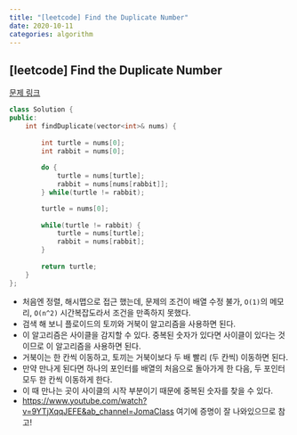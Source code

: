 ```yaml
---
title: "[leetcode] Find the Duplicate Number"
date: 2020-10-11
categories: algorithm
---
```

## [leetcode] Find the Duplicate Number
[문제 링크](https://leetcode.com/problems/find-the-duplicate-number/)

```c++
class Solution {
public:
    int findDuplicate(vector<int>& nums) {
        
        int turtle = nums[0];
        int rabbit = nums[0];
        
        do {
            turtle = nums[turtle];
            rabbit = nums[nums[rabbit]];
        } while(turtle != rabbit);

        turtle = nums[0];
        
        while(turtle != rabbit) {
            turtle = nums[turtle];
            rabbit = nums[rabbit];
        }
        
        return turtle;   
    }
};
```
- 처음엔 정렬, 해시맵으로 접근 했는데, 문제의 조건이 배열 수정 불가, `O(1)`의 메모리, `O(n^2)` 시간복잡도라서 조건을 만족하지 못했다.
- 검색 해 보니 플로이드의 토끼와 거북이 알고리즘을 사용하면 된다.
- 이 알고리즘은 사이클을 감지할 수 있다. 중복된 숫자가 있다면 사이클이 있다는 것이므로 이 알고리즘을 사용하면 된다.
- 거북이는 한 칸씩 이동하고, 토끼는 거북이보다 두 배 빨리 (두 칸씩) 이동하면 된다.
- 만약 만나게 된다면 하나의 포인터를 배열의 처음으로 돌아가게 한 다음, 두 포인터 모두 한 칸씩 이동하게 한다.
- 이 때 만나는 곳이 사이클의 시작 부분이기 때문에 중복된 숫자를 찾을 수 있다.
- https://www.youtube.com/watch?v=9YTjXqqJEFE&ab_channel=JomaClass 여기에 증명이 잘 나와있으므로 참고!